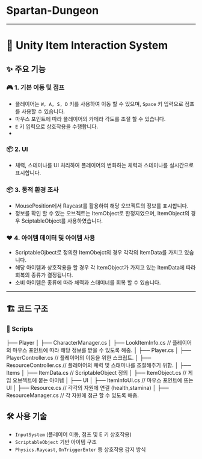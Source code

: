 # Spartan-Dungeon

---
# 🧩 Unity Item Interaction System


## ✨ 주요 기능

### 🎮 1. 기본 이동 및 점프
- 플레이어는 `W, A, S, D` 키를 사용하여 이동 할 수 있으며, `Space` 키 입력으로 점프를 사용할 수 있습니다.
- 마우스 포인트에 따라 플레이어의 카메라 각도를 조절 할 수 있습니다.
- `E` 키 입력으로 상호작용을 수행합니다.
- 
### 📦 2. UI
- 체력, 스테미나를 UI 처리하여 플레이어의 변화하는 체력과 스테미나를 실시간으로 표시합니다.

### 📦 3. 동적 환경 조사
- MousePosition에서 Raycast를 활용하여 해당 오브젝트의 정보를 표시합니다.
- 정보를 확인 할 수 있는 오브젝트는 ItemObject로 한정지었으며, ItemObject의 경우 SciptableObject를 사용하였습니다.

### ❤️ 4. 아이템 데이터 및 아이템 사용
- ScriptableOjbect로 정의한 ItemObejct의 경우 각각의 ItemData를 가지고 있습니다.
- 해당 아이템과 상호작용을 할 경우 각 ItemObject가 가지고 있는 ItemData에 따라 회복의 종류가 결정됩니다.
- 소비 아이템은 종류에 따라 체력과 스태미너를 회복 할 수 있습니다.

---

## 🏗️ 코드 구조

### 📁 Scripts
├── Player
│ ├── CharacterManager.cs
│ ├── LookItemInfo.cs // 플레이어의 마우스 포인트에 따라 해당 정보를 받을 수 있도록 해줌.
│ ├── Player.cs
│ ├── PlayerController.cs // 플레이어의 이동을 위한 스크립트.
│ ├── ResourceController.cs // 플레이어의 체력 및 스태미나를 조절해주기 위함.
│
├── Items
│ ├── ItemData.cs // ScriptableObject 정의
│ ├── ItemObject.cs // 게임 오브젝트에 붙는 아이템
│
├── UI
│ ├── ItemInfoUI.cs // 마우스 포인트에 뜨는 UI
│ ├── Resource.cs // 각각의 자원에 연결 (health,stamina)
│ ├── ResourceManager.cs // 각 자원에 접근 할 수 있도록 해줌.

## 🛠️ 사용 기술

- `InputSystem` (플레이어 이동, 점프 및 E 키 상호작용)
- `ScriptableObject` 기반 아이템 구조
- `Physics.Raycast`, `OnTriggerEnter` 등 상호작용 감지 방식
